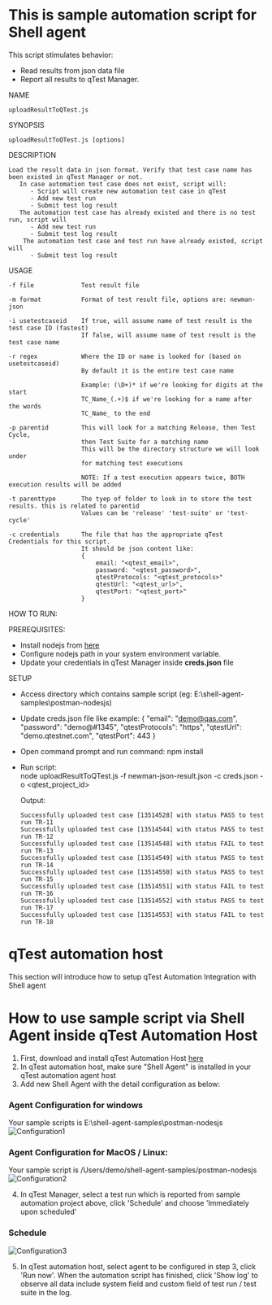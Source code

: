 # This is sample automation script for Shell agent

This script stimulates behavior:
 - Read results from json data file
 - Report all results to qTest Manager. 

 NAME

    uploadResultToQTest.js

SYNOPSIS

    uploadResultToQTest.js [options]

DESCRIPTION

    Load the result data in json format. Verify that test case name has been existed in qTest Manager or not.
       In case automation test case does not exist, script will:
          - Script will create new automation test case in qTest
          - Add new test run
          - Submit test log result
       The automation test case has already existed and there is no test run, script will
          - Add new test run
          - Submit test log result
        The automation test case and test run have already existed, script will
          - Submit test log result

USAGE

    -f file             Test result file

    -m format           Format of test result file, options are: newman-json

    -i usetestcaseid    If true, will assume name of test result is the test case ID (fastest)
                        If false, will assume name of test result is the test case name

    -r regex            Where the ID or name is looked for (based on usetestcaseid)
                        By default it is the entire test case name

                        Example: (\D+)* if we're looking for digits at the start
                        TC_Name_(.+)$ if we're looking for a name after the words
                        TC_Name_ to the end

    -p parentid         This will look for a matching Release, then Test Cycle,
                        then Test Suite for a matching name
                        This will be the directory structure we will look under
                        for matching test executions

                        NOTE: If a test execution appears twice, BOTH execution results will be added

    -t parenttype       The tyep of folder to look in to store the test results. this is related to parentid
                        Values can be 'release' 'test-suite' or 'test-cycle'

    -c credentials      The file that has the appropriate qTest Credentials for this script.
                        It should be json content like:
                        {
                            email: "<qtest_email>",
                            password: "<qtest_password>",
                            qtestProtocols: "<qtest_protocols>"
                            qtestUrl: "<qtest_url>",
                            qtestPort: "<qtest_port>"
                        }

HOW TO RUN:

PREREQUISITES:
  - Install nodejs from [here](https://nodejs.org/en/download/)
  - Configure nodejs path in your system environment variable.
  - Update your credentials in qTest Manager inside **creds.json** file

SETUP
  - Access directory which contains sample script (eg: E:\shell-agent-samples\postman-nodesjs)

  - Update creds.json file like example:
        {
           "email": "demo@qas.com",
           "password": "demo@#1345",
           "qtestProtocols": "https",
           "qtestUrl": "demo.qtestnet.com",
           "qtestPort": 443
        }

  - Open command prompt and run command: 
      npm install 

  - Run script:  
      node uploadResultToQTest.js -f newman-json-result.json -c creds.json -o <qtest_project_id>
    
    Output:

        Successfully uploaded test case [13514528] with status PASS to test run TR-11
        Successfully uploaded test case [13514544] with status PASS to test run TR-12
        Successfully uploaded test case [13514548] with status FAIL to test run TR-13
        Successfully uploaded test case [13514549] with status PASS to test run TR-14
        Successfully uploaded test case [13514550] with status PASS to test run TR-15
        Successfully uploaded test case [13514551] with status FAIL to test run TR-16
        Successfully uploaded test case [13514552] with status PASS to test run TR-17
        Successfully uploaded test case [13514553] with status FAIL to test run TR-18

# qTest automation host
 This section will introduce how to setup qTest Automation Integration with Shell agent
 
# How to use sample script via Shell Agent inside qTest Automation Host
1. First, download and install qTest Automation Host [here](https://support.qasymphony.com/hc/en-us/articles/115005225543-Download-Automation-Agent-Host)
2. In qTest automation host, make sure "Shell Agent" is installed in your qTest automation agent host
3. Add new Shell Agent with the detail configuration as below:

### Agent Configuration for windows
Your sample scripts is E:\shell-agent-samples\postman-nodesjs
![Configuration1](/postman-nodesjs/images/shell-agent.png?raw=true)

### Agent Configuration for MacOS / Linux: 
Your sample script is /Users/demo/shell-agent-samples/postman-nodesjs
![Configuration2](/postman-nodesjs/images/shell-agent-2.png?raw=true)

4. In qTest Manager, select a test run which is reported from sample automation project above, click 'Schedule' and choose 'Immediately upon scheduled'
### Schedule
![Configuration3](/postman-nodesjs/images/test-run.png?raw=true)

5. In qTest automation host, select agent to be configured in step 3, click 'Run now'. When the automation script has finished, click 'Show log' to observe all data include system field and custom field of test run / test suite in the log.
